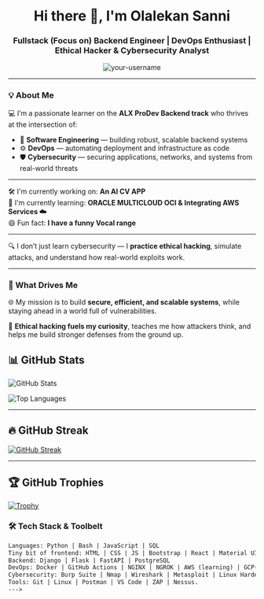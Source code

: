 <h1 align="center">Hi there 👋, I'm Olalekan Sanni</h1>
<h3 align="center">Fullstack (Focus on) Backend Engineer | DevOps Enthusiast | Ethical Hacker & Cybersecurity Analyst</h3>

<p align="center">
  <img src="https://komarev.com/ghpvc/?username=your-username&label=Profile%20views&color=0e75b6&style=flat" alt="your-username" />
</p>

---

### 💡 About Me

💻 I’m a passionate learner on the **ALX ProDev Backend track** who thrives at the intersection of:

- 🔧 **Software Engineering** — building robust, scalable backend systems
- ⚙️ **DevOps** — automating deployment and infrastructure as code
- 🛡️ **Cybersecurity** — securing applications, networks, and systems from real-world threats
---

🛠️ I'm currently working on: **An AI CV APP**  
🌱 I'm currently learning: **ORACLE MULTICLOUD OCI & Integrating AWS Services ☁️**  
😄 Fun fact: **I have a funny Vocal range**

---
🔍 I don’t just learn cybersecurity — I **practice ethical hacking**, simulate attacks, and understand how real-world exploits work.

---

### 🧭 What Drives Me

🌐 My mission is to build **secure, efficient, and scalable systems**, while staying ahead in a world full of vulnerabilities.

🧠 **Ethical hacking fuels my curiosity**, teaches me how attackers think, and helps me build stronger defenses from the ground up.


## 📊 GitHub Stats

![GitHub Stats](https://github-readme-stats.vercel.app/api?username=1magnova&show_icons=true&theme=radical&count_private=true)

![Top Languages](https://github-readme-stats.vercel.app/api/top-langs/?username=1magnova&layout=compact&theme=radical)

---

## 🔥 GitHub Streak

[![GitHub Streak](https://streak-stats.demolab.com/?user=1MAGNOVA&theme=radical)](https://git.io/streak-stats)

---

## 🏆 GitHub Trophies

[![Trophy](https://github-profile-trophy.vercel.app/?username=1MAGNOVA&theme=radical)](https://github.com/ryo-ma/github-profile-trophy)






### 🛠️ Tech Stack & Toolbelt

```html
Languages: Python | Bash | JavaScript | SQL
Tiny bit of frontend: HTML | CSS | JS | Bootstrap | React | Material UI
Backend: Django | Flask | FastAPI | PostgreSQL
DevOps: Docker | GitHub Actions | NGINX | NGROK | AWS (learning) | GCP(learning)
Cybersecurity: Burp Suite | Nmap | Wireshark | Metasploit | Linux Hardening | OWASP 
Tools: Git | Linux | Postman | VS Code | ZAP | Nessus.
--->
